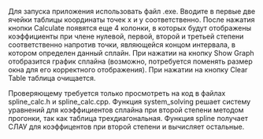 Для запуска приложения использовать файл .exe. Вводите в первые две ячейки
таблицы координаты точек x и y соответственно. После нажатия кнопки Calculate
появятся еще 4 колонки, в которых будут отображены коэффициенты при члене нулевой,
первой, второй и третьей степени соответственно напротив точки, являющейся
концом интервала, в котором определен данный сплайн. При нажатии на кнопку
Show Graph отобразится график сплайна (возможно, потребуется поменять размер
окна для его корректного отображения). При нажатии на кнопку Clear Table таблица
очищается.

Проверяющему требуется только просмотреть на код в файлах spline_calc.h и spline_calc.cpp.
Функция system_solving решает систему уравнений для коэффициентов сплайна при второй
степени методом прогонки, так как таблица трехдиагональная. Функция spline получает СЛАУ
для коэффицентов при второй степени и вычисляет остальные.